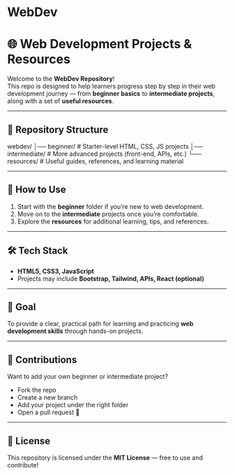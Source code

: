 ﻿# WebDev

# 🌐 Web Development Projects & Resources

Welcome to the **WebDev Repository**!  
This repo is designed to help learners progress step by step in their web development journey — from **beginner basics** to **intermediate projects**, along with a set of **useful resources**.

---

## 📂 Repository Structure

webdev/
│── beginner/ # Starter-level HTML, CSS, JS projects
│── intermediate/ # More advanced projects (front-end, APIs, etc.)
└── resources/ # Useful guides, references, and learning material


---

## 🚀 How to Use
1. Start with the **beginner** folder if you’re new to web development.  
2. Move on to the **intermediate** projects once you’re comfortable.  
3. Explore the **resources** for additional learning, tips, and references.  

---

## 🛠 Tech Stack
- **HTML5, CSS3, JavaScript**  
- Projects may include **Bootstrap, Tailwind, APIs, React (optional)**  

---

## 🎯 Goal
To provide a clear, practical path for learning and practicing **web development skills** through hands-on projects.  

---

## 🤝 Contributions
Want to add your own beginner or intermediate project?  
- Fork the repo  
- Create a new branch  
- Add your project under the right folder  
- Open a pull request 🚀  

---

## 📜 License
This repository is licensed under the **MIT License** — free to use and contribute!  

